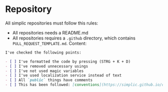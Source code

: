 # Repository

All simplic repositories must follow this rules:

* All repositories needs a README.md
* All repositories requires a `.github` directory, which contains `PULL_REQUEST_TEMPLATE.md`. Content:

```markdown
I've checked the following points:

- [ ] I've formatted the code by pressing (STRG + K + D)
- [ ] I've removed unnecessary usings
- [ ] I've not used magic variables
- [ ] I've used localization service instead of text
- [ ] All `public` things have comments
- [ ] This has been followed: [conventions](https://simplic.github.io/dev/csharp/getting_started/conventions.html)
```